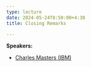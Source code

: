 ```yaml
---
type: lecture
date: 2024-05-24T8:50:00+4:30
title: Closing Remarks

---
```

**Speakers:**
- [Charles Masters (IBM)](https://www.linkedin.com/in/charles-masters-3655b117a/)

